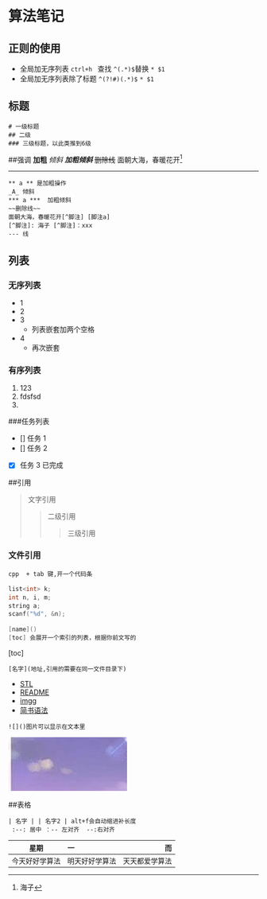 # 算法笔记

## 正则的使用

- 全局加无序列表
  `ctrl+h `
  查找 `^(.*)$`替换 `* $1`
- 全局加无序列表除了标题
  `^(?!#)(.*)$` `* $1`

## 标题

```
# 一级标题
## 二级
### 三级标题，以此类推到6级
```

##强调
**加粗** _倾斜_ **_加粗倾斜_** ~~删除线~~
面朝大海，春暖花开[^脚注]
[^脚注]: 海子

---

```
** a ** 是加粗操作
_A_ 倾斜
*** a ***  加粗倾斜
~~删除线~~
面朝大海，春暖花开[^脚注] [脚注a]
[^脚注]: 海子 [^脚注]：xxx
--- 线
```

## 列表

### 无序列表

- 1
- 2
- 3
  - 列表嵌套加两个空格
- 4
  - 再次嵌套

### 有序列表

1. 123
2. fdsfsd
3.

###任务列表

- [] 任务 1
- [] 任务 2
- [x] 任务 3 已完成

##引用

> 文字引用
>
> > 二级引用
> >
> > > 三级引用

### 文件引用

```
cpp  + tab 键,开一个代码条
```

```C++ {.line-numbers}
list<int> k;
int n, i, m;
string a;
scanf("%d", &n);
```

```C++ {.line-numbers}
[name]()
[toc] 会展开一个索引的列表，根据你前文写的
```

[toc]

```
[名字](地址,引用的需要在同一文件目录下)
```

- [STL](STL.md)
- [README](../README.md)
- [imgg](测试图.png)
- [简书语法](https://www.jianshu.com/p/c79fd3f7fdfa#fn1)

```
![]()图片可以显示在文本里
```

![img](img/STL_1.png)

##表格

```
| 名字 | | 名字2 | alt+f会自动缩进补长度
 :--: 居中 ：-- 左对齐  --:右对齐
```

|      星期      | 一             |             而 |
| :------------: | :------------- | -------------: |
| 今天好好学算法 | 明天好好学算法 | 天天都爱学算法 |
